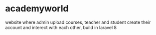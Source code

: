 # academyworld
website where admin upload courses, teacher and student create their account and interect with each other, build in laravel 8
